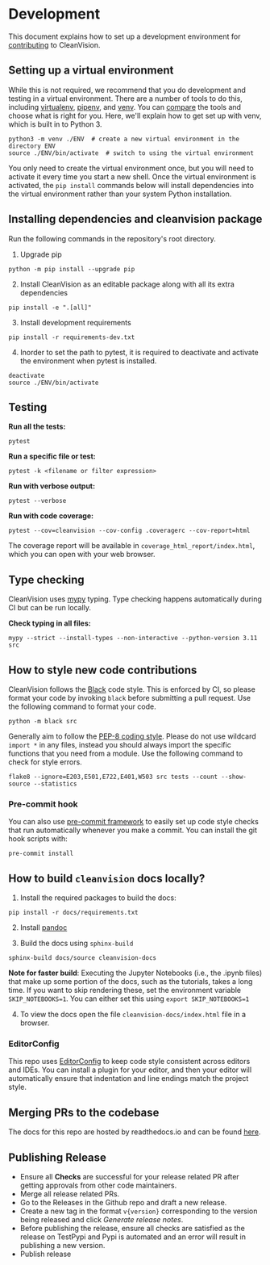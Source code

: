 # Development

This document explains how to set up a development environment for [contributing](CONTRIBUTING.md) to CleanVision.

## Setting up a virtual environment

While this is not required, we recommend that you do development and testing in
a virtual environment. There are a number of tools to do this, including
[virtualenv](https://virtualenv.pypa.io/), [pipenv](https://pipenv.pypa.io/),
and [venv](https://docs.python.org/3/library/venv.html). You can
[compare](https://stackoverflow.com/questions/41573587/what-is-the-difference-between-venv-pyvenv-pyenv-virtualenv-virtualenvwrappe)
the tools and choose what is right for you. Here, we'll explain how to get set
up with venv, which is built in to Python 3.

```shell
python3 -m venv ./ENV  # create a new virtual environment in the directory ENV
source ./ENV/bin/activate  # switch to using the virtual environment
```

You only need to create the virtual environment once, but you will need to
activate it every time you start a new shell. Once the virtual environment is
activated, the `pip install` commands below will install dependencies into the
virtual environment rather than your system Python installation.

## Installing dependencies and cleanvision package

Run the following commands in the repository's root directory.
1. Upgrade pip
```shell
python -m pip install --upgrade pip
```
2. Install CleanVision as an editable package along with all its extra dependencies
```shell
pip install -e ".[all]"
```
3. Install development requirements
```shell
pip install -r requirements-dev.txt
```
4. Inorder to set the path to pytest, it is required to deactivate and activate the environment when pytest is installed.
```shell
deactivate
source ./ENV/bin/activate
```

## Testing

**Run all the tests:**

```shell
pytest
```

**Run a specific file or test:**

```shell
pytest -k <filename or filter expression>
```

**Run with verbose output:**

```shell
pytest --verbose
```

**Run with code coverage:**

```shell
pytest --cov=cleanvision --cov-config .coveragerc --cov-report=html
```

The coverage report will be available in `coverage_html_report/index.html`,
which you can open with your web browser.

## Type checking

CleanVision uses [mypy](https://mypy.readthedocs.io/en/stable/) typing. Type checking happens automatically during CI but can be run locally.

**Check typing in all files:**

```shell
mypy --strict --install-types --non-interactive --python-version 3.11  src
```

## How to style new code contributions

CleanVision follows the [Black](https://black.readthedocs.io/) code style. This is
enforced by CI, so please format your code by invoking `black` before submitting a pull request.
Use the following command to format your code.

```shell
python -m black src
```

Generally aim to follow the [PEP-8 coding style](https://peps.python.org/pep-0008/).
Please do not use wildcard `import *` in any files, instead you should always import the specific functions that you need from a module.
Use the following command to check for style errors.

```shell
flake8 --ignore=E203,E501,E722,E401,W503 src tests --count --show-source --statistics
```

### Pre-commit hook

You can also use [pre-commit framework](https://pre-commit.com/) to easily
set up code style checks that run automatically whenever you make a commit.
You can install the git hook scripts with:

```shell
pre-commit install
```

## How to build `cleanvision` docs locally?

1. Install the required packages to build the docs:
```shell
pip install -r docs/requirements.txt
```
2. Install [pandoc](https://pandoc.org/installing.html)

3. Build the docs using `sphinx-build`
```shell
sphinx-build docs/source cleanvision-docs
```

**Note for faster build**: Executing the Jupyter Notebooks (i.e., the .ipynb files) that make up some portion of the docs, such as the tutorials, takes a long time. If you want to skip rendering these, set the environment variable `SKIP_NOTEBOOKS=1`. You can either set this using `export SKIP_NOTEBOOKS=1`

4. To view the docs open the file `cleanvision-docs/index.html` file in a browser.



### EditorConfig

This repo uses [EditorConfig](https://editorconfig.org/) to keep code style
consistent across editors and IDEs. You can install a plugin for your editor,
and then your editor will automatically ensure that indentation and line
endings match the project style.

## Merging PRs to the codebase

The docs for this repo are hosted by readthedocs.io and can be found [here](https://cleanvision.readthedocs.io/en/latest/).


## Publishing Release
- Ensure all **Checks** are successful for your release related PR after getting approvals from other code maintainers.
- Merge all release related PRs.
- Go to the Releases in the Github repo and draft a new release.
- Create a new tag in the format `v{version}` corresponding to the version being released and click *Generate  release notes*.
- Before publishing the release, ensure all checks are satisfied as the release on TestPypi and Pypi is automated and an error will result in publishing a new version.
- Publish release
